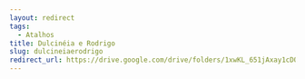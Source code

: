 ```yaml
---
layout: redirect
tags:
  - Atalhos
title: Dulcinéia e Rodrigo
slug: dulcineiaerodrigo
redirect_url: https://drive.google.com/drive/folders/1xwKL_651jAxay1cDQXWeRiRouoGLZDUV?usp=drive_link
---
```

